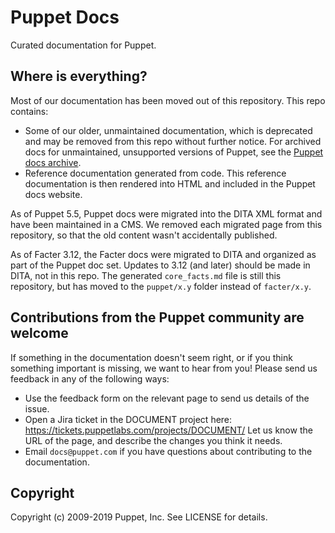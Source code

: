 # Puppet Docs

Curated documentation for Puppet.

## Where is everything?

Most of our documentation has been moved out of this repository. This repo contains:
  * Some of our older, unmaintained documentation, which is deprecated and may be removed from this repo without further notice. For archived docs for unmaintained, unsupported versions of Puppet, see the [Puppet docs archive](https://github.com/puppetlabs/docs-archive).
  * Reference documentation generated from code. This reference documentation is then rendered into HTML and included in the Puppet docs website.

As of Puppet 5.5, Puppet docs were migrated into the DITA XML format and have been maintained in a CMS. We removed each migrated page from this repository, so that the old content wasn't accidentally published.

As of Facter 3.12, the Facter docs were migrated to DITA and organized as part of the Puppet doc set. Updates to 3.12 (and later) should be made in DITA, not in this repo. The generated `core_facts.md` file is still this repository, but has moved to the `puppet/x.y` folder instead of `facter/x.y`.

## Contributions from the Puppet community are welcome

If something in the documentation doesn't seem right, or if you think something important is missing, we want to hear from you! Please send us feedback in any of the following ways:
* Use the feedback form on the relevant page to send us details of the issue.
* Open a Jira ticket in the DOCUMENT project here: https://tickets.puppetlabs.com/projects/DOCUMENT/ Let us know the URL of the page, and describe the changes you think it needs.
* Email `docs@puppet.com` if you have questions about contributing to the documentation.


## Copyright

Copyright (c) 2009-2019 Puppet, Inc. See LICENSE for details.
